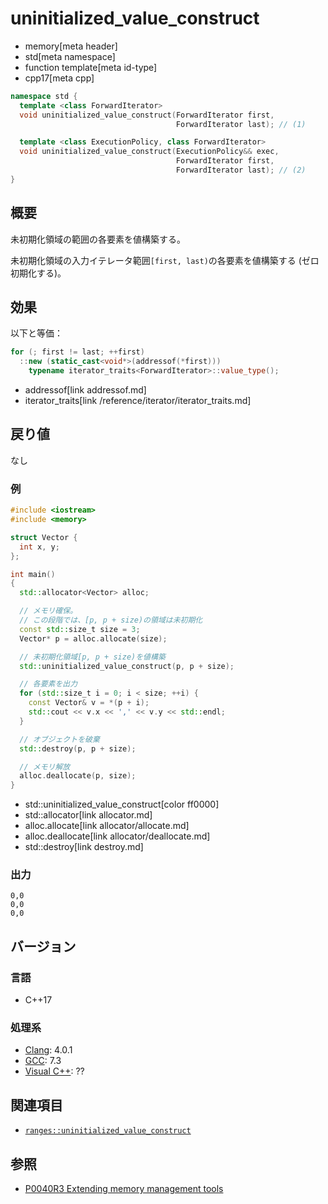 # uninitialized_value_construct
* memory[meta header]
* std[meta namespace]
* function template[meta id-type]
* cpp17[meta cpp]

```cpp
namespace std {
  template <class ForwardIterator>
  void uninitialized_value_construct(ForwardIterator first,
                                     ForwardIterator last); // (1)

  template <class ExecutionPolicy, class ForwardIterator>
  void uninitialized_value_construct(ExecutionPolicy&& exec,
                                     ForwardIterator first,
                                     ForwardIterator last); // (2)
}
```

## 概要
未初期化領域の範囲の各要素を値構築する。

未初期化領域の入力イテレータ範囲`[first, last)`の各要素を値構築する (ゼロ初期化する)。


## 効果
以下と等価：

```cpp
for (; first != last; ++first)
  ::new (static_cast<void*>(addressof(*first)))
    typename iterator_traits<ForwardIterator>::value_type();
```
* addressof[link addressof.md]
* iterator_traits[link /reference/iterator/iterator_traits.md]


## 戻り値
なし


### 例
```cpp example
#include <iostream>
#include <memory>

struct Vector {
  int x, y;
};

int main()
{
  std::allocator<Vector> alloc;

  // メモリ確保。
  // この段階では、[p, p + size)の領域は未初期化
  const std::size_t size = 3;
  Vector* p = alloc.allocate(size);

  // 未初期化領域[p, p + size)を値構築
  std::uninitialized_value_construct(p, p + size);

  // 各要素を出力
  for (std::size_t i = 0; i < size; ++i) {
    const Vector& v = *(p + i);
    std::cout << v.x << ',' << v.y << std::endl;
  }

  // オブジェクトを破棄
  std::destroy(p, p + size);

  // メモリ解放
  alloc.deallocate(p, size);
}
```
* std::uninitialized_value_construct[color ff0000]
* std::allocator[link allocator.md]
* alloc.allocate[link allocator/allocate.md]
* alloc.deallocate[link allocator/deallocate.md]
* std::destroy[link destroy.md]

### 出力
```
0,0
0,0
0,0
```

## バージョン
### 言語
- C++17

### 処理系
- [Clang](/implementation.md#clang): 4.0.1
- [GCC](/implementation.md#gcc): 7.3
- [Visual C++](/implementation.md#visual_cpp): ??


## 関連項目
- [`ranges::uninitialized_value_construct`](ranges_uninitialized_value_construct.md)


## 参照
- [P0040R3 Extending memory management tools](http://www.open-std.org/jtc1/sc22/wg21/docs/papers/2016/p0040r3.html)
